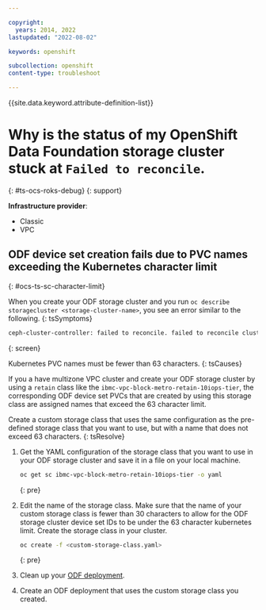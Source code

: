 ```yaml
---

copyright:
  years: 2014, 2022
lastupdated: "2022-08-02"

keywords: openshift

subcollection: openshift
content-type: troubleshoot

---
```


{{site.data.keyword.attribute-definition-list}}


# Why is the status of my OpenShift Data Foundation storage cluster stuck at `Failed to reconcile`.
{: #ts-ocs-roks-debug}
{: support}

**Infrastructure provider**:
* Classic
* VPC

## ODF device set creation fails due to PVC names exceeding the Kubernetes character limit
{: #ocs-ts-sc-character-limit}


When you create your ODF storage cluster and you run `oc describe storagecluster <storage-cluster-name>`, you see an error similar to the following.
{: tsSymptoms}

```sh
ceph-cluster-controller: failed to reconcile. failed to reconcile cluster "ocs-storagecluster-cephcluster": failed to configure local ceph cluster: failed to create cluster: failed to start ceph osds: 3 failures encountered while running osds in namespace openshift-storage: failed to create "provision" job for node "ocs-deviceset-ibmc-vpc-block-metro-retain-10iops-tier-0-datnv6k". Job.batch "rook-ceph-osd-prepare-aaa000aaa111a1a0e10ba1a11aa1a119" is invalid: [spec.template.spec.volumes[8].name: Invalid value: "ocs-deviceset-ibmc-vpc-block-metro-retain-10iops-tier-0-aaaaa1b-bridge": must be no more than 63 characters
```
{: screen}


Kubernetes PVC names must be fewer than 63 characters.
{: tsCauses}


If you a have multizone VPC cluster and create your ODF storage cluster by using a `retain` class like the `ibmc-vpc-block-metro-retain-10iops-tier`, the corresponding ODF device set PVCs that are created by using this storage class are assigned names that exceed the 63 character limit.


Create a custom storage class that uses the same configuration as the pre-defined storage class that you want to use, but with a name that does not exceed 63 characters.
{: tsResolve}

1. Get the YAML configuration of the storage class that you want to use in your ODF storage cluster and save it in a file on your local machine.
    ```sh
    oc get sc ibmc-vpc-block-metro-retain-10iops-tier -o yaml
    ```
    {: pre}

1. Edit the name of the storage class. Make sure that the name of your custom storage class is fewer than 30 characters to allow for the ODF storage cluster device set IDs to be under the 63 character kubernetes limit. Create the storage class in your cluster.
    ```sh
    oc create -f <custom-storage-class.yaml>
    ```
    {: pre}

1. Clean up your [ODF deployment](/docs/openshift?topic=openshift-ocs-manage-deployment#ocs-rm-cleanup-resources).

1. Create an ODF deployment that uses the custom storage class you created.





